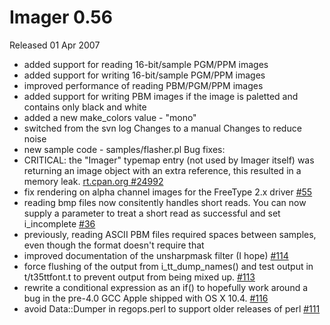 # Imager 0.56

Released 01 Apr 2007

- added support for reading 16-bit/sample PGM/PPM images
- added support for writing 16-bit/sample PGM/PPM images
- improved performance of reading PBM/PGM/PPM images
- added support for writing PBM images if the image is paletted and contains only black and white
- added a new make_colors value - "mono"
- switched from the svn log Changes to a manual Changes to reduce noise
- new sample code - samples/flasher.pl
Bug fixes:
- CRITICAL: the "Imager" typemap entry (not used by Imager itself) was returning an image object with an extra reference, this resulted in a memory leak. [rt.cpan.org #24992](https://rt.cpan.org/Ticket/Display.html?id=24992)
- fix rendering on alpha channel images for the FreeType 2.x driver [#55](https://github.com/tonycoz/imager/issues/55)
- reading bmp files now consitently handles short reads. You can now supply a parameter to treat a short read as successful and set i_incomplete [#36](https://github.com/tonycoz/imager/issues/36)
- previously, reading ASCII PBM files required spaces between samples, even though the format doesn't require that
- improved documentation of the unsharpmask filter (I hope) [#114](https://github.com/tonycoz/imager/issues/114)
- force flushing of the output from i_tt_dump_names() and test output in t/t35ttfont.t to prevent output from being mixed up. [#113](https://github.com/tonycoz/imager/issues/113)
- rewrite a conditional expression as an if() to hopefully work around a bug in the pre-4.0 GCC Apple shipped with OS X 10.4. [#116](https://github.com/tonycoz/imager/issues/116)
- avoid Data::Dumper in regops.perl to support older releases of perl [#111](https://github.com/tonycoz/imager/issues/111)